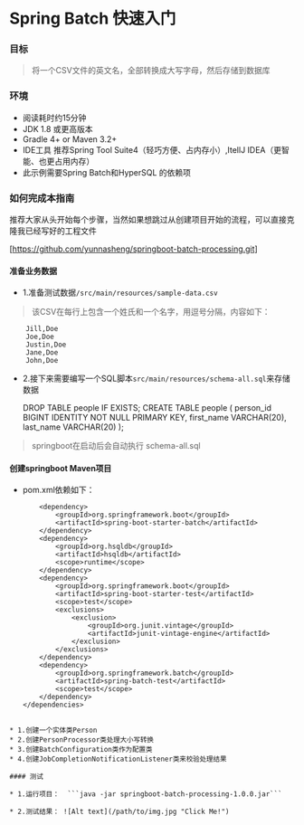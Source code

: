 # Spring Batch 快速入门


### 目标
> 将一个CSV文件的英文名，全部转换成大写字母，然后存储到数据库

### 环境
* 阅读耗时约15分钟 
* JDK 1.8 或更高版本
* Gradle 4+ or Maven 3.2+ 
* IDE工具 推荐Spring Tool Suite4（轻巧方便、占内存小）,ItellJ IDEA（更智能、也更占用内存）
* 此示例需要Spring Batch和HyperSQL 的依赖项

### 如何完成本指南
推荐大家从头开始每个步骤，当然如果想跳过从创建项目开始的流程，可以直接克隆我已经写好的工程文件

 [https://github.com/yunnasheng/springboot-batch-processing.git]

#### 准备业务数据


* 1.准备测试数据`/src/main/resources/sample-data.csv`

>该CSV在每行上包含一个姓氏和一个名字，用逗号分隔，内容如下：

		Jill,Doe
		Joe,Doe
		Justin,Doe
		Jane,Doe
		John,Doe

* 2.接下来需要编写一个SQL脚本`src/main/resources/schema-all.sql`来存储数据
	
	DROP TABLE people IF EXISTS;
	CREATE TABLE people  (
	    person_id BIGINT IDENTITY NOT NULL PRIMARY KEY,
	    first_name VARCHAR(20),
	    last_name VARCHAR(20)
	);

>springboot在启动后会自动执行 schema-all.sql
>

#### 创建springboot Maven项目
* pom.xml依赖如下：
	
	``` <dependencies>
		<dependency>
			<groupId>org.springframework.boot</groupId>
			<artifactId>spring-boot-starter-batch</artifactId>
		</dependency>
		<dependency>
			<groupId>org.hsqldb</groupId>
			<artifactId>hsqldb</artifactId>
			<scope>runtime</scope>
		</dependency>
		<dependency>
			<groupId>org.springframework.boot</groupId>
			<artifactId>spring-boot-starter-test</artifactId>
			<scope>test</scope>
			<exclusions>
				<exclusion>
					<groupId>org.junit.vintage</groupId>
					<artifactId>junit-vintage-engine</artifactId>
				</exclusion>
			</exclusions>
		</dependency>
		<dependency>
			<groupId>org.springframework.batch</groupId>
			<artifactId>spring-batch-test</artifactId>
			<scope>test</scope>
		</dependency>
	</dependencies> 
```
	
* 1.创建一个实体类Person
* 2.创建PersonProcessor类处理大小写转换
* 3.创建BatchConfiguration类作为配置类
* 4.创建JobCompletionNotificationListener类来校验处理结果

#### 测试

* 1.运行项目：  ```java -jar springboot-batch-processing-1.0.0.jar```

* 2.测试结果： ![Alt text](/path/to/img.jpg "Click Me!")

